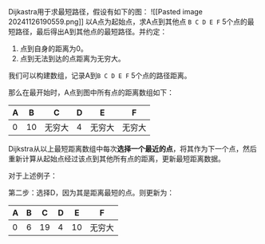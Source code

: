 Dijkastra用于求最短路径，假设有如下的图：
![[Pasted image 20241126190559.png]]
以A点为起始点，求A点到其他点 `B C D E F` 5个点的最短路径，最后得出A到其他点的最短路径。并约定：
1. 点到自身的距离为0。
2. 点到无法到达的点距离为无穷大。

我们可以构建数组，记录A到`B C D E F` 5个点的路径距离。

那么在最开始时，A点到图中所有点的距离数组如下：

| A   | B   | C   | D   | E   | F   |
| --- | --- | --- | --- | --- | --- |
| 0   | 10  | 无穷大 | 4   | 无穷大 | 无穷大 |
Dijkstra从以上最短距离数组中每次**选择一个最近的点**，将其作为下一个点，然后重新计算从起始点经过该点到其他所有点的距离，更新最短距离数据。

对于上述例子：

第二步：选择D，因为其是距离最短的点。则更新为：

|A|B|C|D|E|F|
|---|---|---|---|---|---|
|0|6|19|4|10|无穷大|

